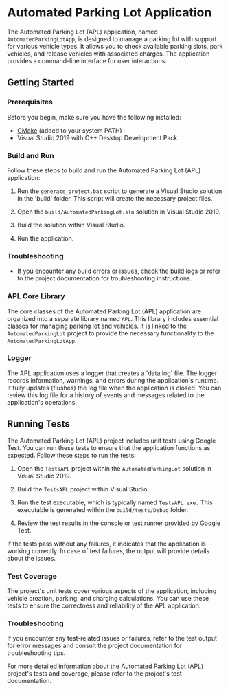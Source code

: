 # Automated Parking Lot Application

The Automated Parking Lot (APL) application, named `AutomatedParkingLotApp`, is designed to manage a parking lot with support for various vehicle types. It allows you to check available parking slots, park vehicles, and release vehicles with associated charges. The application provides a command-line interface for user interactions.

## Getting Started

### Prerequisites
Before you begin, make sure you have the following installed:
- [CMake](https://cmake.org/download/#latest) (added to your system PATH)
- Visual Studio 2019 with C++ Desktop Development Pack

### Build and Run
Follow these steps to build and run the Automated Parking Lot (APL) application:

1. Run the `generate_project.bat` script to generate a Visual Studio solution in the 'build' folder. This script will create the necessary project files.

2. Open the `build/AutomatedParkingLot.sln` solution in Visual Studio 2019.

3. Build the solution within Visual Studio.

4. Run the application.

### Troubleshooting
- If you encounter any build errors or issues, check the build logs or refer to the project documentation for troubleshooting instructions.

### APL Core Library

The core classes of the Automated Parking Lot (APL) application are organized into a separate library named `APL`. This library includes essential classes for managing parking lot and vehicles. It is linked to the `AutomatedParkingLot` project to provide the necessary functionality to the `AutomatedParkingLotApp`.

### Logger

The APL application uses a logger that creates a 'data.log' file. The logger records information, warnings, and errors during the application's runtime. It fully updates (flushes) the log file when the application is closed. You can review this log file for a history of events and messages related to the application's operations.

## Running Tests

The Automated Parking Lot (APL) project includes unit tests using Google Test. You can run these tests to ensure that the application functions as expected. Follow these steps to run the tests:

1. Open the `TestsAPL` project within the `AutomatedParkingLot` solution in Visual Studio 2019.

2. Build the `TestsAPL` project within Visual Studio.

3. Run the test executable, which is typically named `TestsAPL.exe.` This executable is generated within the `build/tests/Debug` folder.

4. Review the test results in the console or test runner provided by Google Test.

If the tests pass without any failures, it indicates that the application is working correctly. In case of test failures, the output will provide details about the issues.

### Test Coverage

The project's unit tests cover various aspects of the application, including vehicle creation, parking, and charging calculations. You can use these tests to ensure the correctness and reliability of the APL application.

### Troubleshooting

If you encounter any test-related issues or failures, refer to the test output for error messages and consult the project documentation for troubleshooting tips.

For more detailed information about the Automated Parking Lot (APL) project's tests and coverage, please refer to the project's test documentation.


